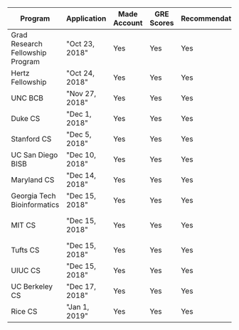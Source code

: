 ﻿Program|Application|Made Account|GRE Scores|Recommendations|Personal Statement|CV|Transcript|Submitted|Admitted?|Link|Offer
-|-|-|-|-|-|-|-|-|-|-|-|
Grad Research Fellowship Program|"Oct 23, 2018"|Yes|Yes|Yes|Yes|Yes|Yes|Yes|No :(|https://www.fastlane.nsf.gov/grfp/PersonalProfile.do,
Hertz Fellowship|"Oct 24, 2018"|Yes|Yes|Yes|Yes|Yes|Yes|Yes|No :(|https://hertz.embark.com/apply/hertz-2018,
UNC BCB|"Nov 27, 2018"|Yes|Yes|Yes|Yes|Yes|Yes|Yes|Yes!|https://applynow.unc.edu/apply/|Turned Down
Duke CS|"Dec 1, 2018"|Yes|Yes|Yes|Yes|Yes|Yes|Yes|No :(|https://app.applyyourself.com/AYApplicantLogin/fl_ApplicantLogin.asp?id=dukegrad|—
Stanford CS|"Dec 5, 2018"|Yes|Yes|Yes|Yes|Yes|Yes|Yes|No :(|https://www.applyweb.com/stanford/index.ftl|—
UC San Diego BISB|"Dec 10, 2018"|Yes|Yes|Yes|Yes|Yes|Yes|Yes|Yes!|https://apply.grad.ucsd.edu/home|Turned Down
Maryland CS|"Dec 14, 2018"|Yes|Yes|Yes|Yes|Yes|Yes|Yes|No :(|https://app.applyyourself.com/AYApplicantLogin/fl_ApplicantConnectLogin.asp?id=umdgrad|—
Georgia Tech Bioinformatics|"Dec 15, 2018"|Yes|Yes|Yes|Yes|Yes|Yes|Yes|Yes!|https://www.applyweb.com/cgi-bin/app?s=gatechg|Turned Down
MIT CS|"Dec 15, 2018"|Yes|Yes|Yes|Yes|Yes|Yes|Yes|Yes!|https://gradapply.mit.edu/eecs/apply/|3505 per month
Tufts CS|"Dec 15, 2018"|Yes|Yes|Yes|Yes|Yes|Yes|Yes|Yes!|https://gradase.admissions.tufts.edu/apply/|Turned Down
UIUC CS|"Dec 15, 2018"|Yes|Yes|Yes|Yes|Yes|Yes|Yes|Yes!|https://choose.illinois.edu/apply/|Turned Down
UC Berkeley CS|"Dec 17, 2018"|Yes|Yes|Yes|Yes|Yes|Yes|Yes|No :(|https://gradapp.berkeley.edu/apply/|—
Rice CS|"Jan 1, 2019"|Yes|Yes|Yes|Yes|Yes|Yes|Yes|Yes!|https://gradadmissions.rice.edu/apply/?sr=f7cad9ab-6797-4674-9688-a19f2cfe18db|Turned Down